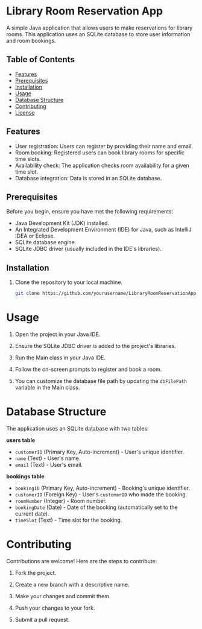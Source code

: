 # Library Room Reservation App

A simple Java application that allows users to make reservations for library rooms. This application uses an SQLite database to store user information and room bookings.

## Table of Contents
- [Features](#features)
- [Prerequisites](#prerequisites)
- [Installation](#installation)
- [Usage](#usage)
- [Database Structure](#database-structure)
- [Contributing](#contributing)
- [License](#license)

## Features

- User registration: Users can register by providing their name and email.
- Room booking: Registered users can book library rooms for specific time slots.
- Availability check: The application checks room availability for a given time slot.
- Database integration: Data is stored in an SQLite database.

## Prerequisites

Before you begin, ensure you have met the following requirements:

- Java Development Kit (JDK) installed.
- An Integrated Development Environment (IDE) for Java, such as IntelliJ IDEA or Eclipse.
- SQLite database engine.
- SQLite JDBC driver (usually included in the IDE's libraries).

## Installation

1. Clone the repository to your local machine.

   ```bash
   git clone https://github.com/yourusername/LibraryRoomReservationApp.git

# Usage

1. Open the project in your Java IDE.

2. Ensure the SQLite JDBC driver is added to the project's libraries.

3. Run the Main class in your Java IDE.

4. Follow the on-screen prompts to register and book a room.

5. You can customize the database file path by updating the `dbFilePath` variable in the Main class.

# Database Structure

The application uses an SQLite database with two tables:

**users table**
- `customerID` (Primary Key, Auto-increment) - User's unique identifier.
- `name` (Text) - User's name.
- `email` (Text) - User's email.

**bookings table**
- `bookingID` (Primary Key, Auto-increment) - Booking's unique identifier.
- `customerID` (Foreign Key) - User's `customerID` who made the booking.
- `roomNumber` (Integer) - Room number.
- `bookingDate` (Date) - Date of the booking (automatically set to the current date).
- `timeSlot` (Text) - Time slot for the booking.

# Contributing

Contributions are welcome! Here are the steps to contribute:

1. Fork the project.

2. Create a new branch with a descriptive name.

3. Make your changes and commit them.

4. Push your changes to your fork.

5. Submit a pull request.
